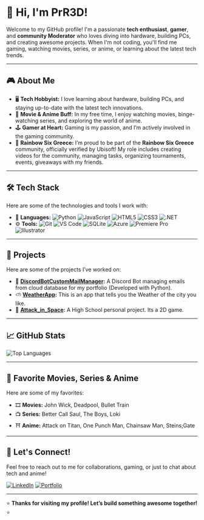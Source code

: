 # 👋 Hi, I'm **PrR3D**!

Welcome to my GitHub profile! I'm a passionate **tech enthusiast**, **gamer**, and **community Moderator** who loves diving into hardware, building PCs, and creating awesome projects. When I'm not coding, you'll find me gaming, watching movies, series, or anime, or learning about the latest tech trends.

---

## 🎮 **About Me**

- 🖥️ **Tech Hobbyist:** I love learning about hardware, building PCs, and staying up-to-date with the latest tech innovations.
- 🎥 **Movie & Anime Buff:** In my free time, I enjoy watching movies, binge-watching series, and exploring the world of anime.
- 🕹️ **Gamer at Heart:** Gaming is my passion, and I’m actively involved in the gaming community.
- 🌈 **Rainbow Six Greece:** I’m proud to be part of the **Rainbow Six Greece** community, officially verified by Ubisoft! My role includes creating videos for the community, managing tasks, organizing tournaments, events, giveaways with my friends.

---

## 🛠️ **Tech Stack**

Here are some of the technologies and tools I work with:

- 📝 **Languages:** ![Python](https://img.shields.io/badge/-Python-3776AB?logo=python&logoColor=white) ![JavaScript](https://img.shields.io/badge/-JavaScript-F7DF1E?logo=javascript&logoColor=black) ![HTML5](https://img.shields.io/badge/-HTML5-E34F26?logo=html5&logoColor=white) ![CSS3](https://img.shields.io/badge/-CSS3-1572B6?logo=css3&logoColor=white) ![.NET](https://img.shields.io/badge/-.NET-512BD4?logo=dotnet&logoColor=white)
- ⚙️ **Tools:** ![Git](https://img.shields.io/badge/-Git-F05032?logo=git&logoColor=white) ![VS Code](https://img.shields.io/badge/-VS%20Code-007ACC?logo=visual-studio-code&logoColor=white) ![SQLite](https://img.shields.io/badge/-SQLite-003B57?logo=sqlite&logoColor=white) ![Azure](https://img.shields.io/badge/-Azure-0089D6?logo=microsoft-azure&logoColor=white) ![Premiere Pro](https://img.shields.io/badge/-Premiere%20Pro-9999FF?logo=adobe-premiere-pro&logoColor=white) ![Illustrator](https://img.shields.io/badge/-Illustrator-FF9A00?logo=adobe-illustrator&logoColor=white)
---

## 🚀 **Projects**

Here are some of the projects I’ve worked on:

- 🤖 **[DiscordBotCustomMailManager](https://github.com/PrR3D/DiscordBotCustomMailManager):** A Discord Bot managing emails from cloud database for my portfolio (Developed with Python). 
- ⛅ **[WeatherApp](https://github.com/PrR3D/WeatherApp):** This is an app that tells you the Weather of the city you like.
- 👾 **[Attack_in_Space](https://github.com/PrR3D/Python_Attack_in_Space):** A High School personal project. Its a 2D game.

---

## 📈 **GitHub Stats**

<!-- ![Your GitHub Stats](https://github-readme-stats.vercel.app/api?username=PrR3D&show_icons=true&theme=radical) -->

![Top Languages](https://github-readme-stats.vercel.app/api/top-langs/?username=PrR3D&layout=compact&theme=radical)

---

## 🎥 **Favorite Movies, Series & Anime**

Here are some of my favorites:
- 🎞️ **Movies:** John Wick, Deadpool, Bullet Train
- 📺 **Series:** Better Call Saul, The Boys, Loki
- ⛩️ **Anime:** Attack on Titan, One Punch Man, Chainsaw Man, Steins;Gate

---

## 🤝 **Let's Connect!**

Feel free to reach out to me for collaborations, gaming, or just to chat about tech and anime!

[![LinkedIn](https://img.shields.io/badge/-LinkedIn-0A66C2?logo=linkedin&logoColor=white)](https://www.linkedin.com/in/apostolos-petrokokkinos/) [![Portfolio](https://img.shields.io/badge/-Portfolio-FF0000?style=flat-square&logo=www&logoColor=white)](https://petrokokkinos.gr)

---

⭐ **Thanks for visiting my profile! Let’s build something awesome together!** ⭐

